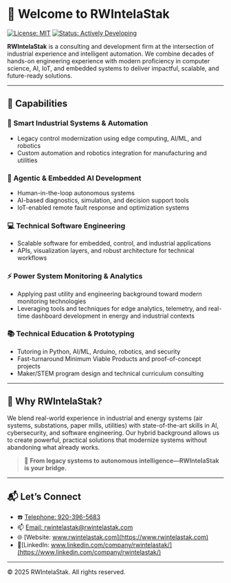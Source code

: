 # 👋 Welcome to RWIntelaStak

[![License: MIT](https://img.shields.io/badge/license-MIT-blue.svg)](LICENSE)
[![Status: Actively Developing](https://img.shields.io/badge/status-active-success.svg)](#)

**RWIntelaStak** is a consulting and development firm at the intersection of industrial experience and intelligent automation. We combine decades of hands-on engineering experience with modern proficiency in computer science, AI, IoT, and embedded systems to deliver impactful, scalable, and future-ready solutions.

---

## 🚀 Capabilities

### 🧠 Smart Industrial Systems & Automation
- Legacy control modernization using edge computing, AI/ML, and robotics  
- Custom automation and robotics integration for manufacturing and utilities  

### 🤖 Agentic & Embedded AI Development
- Human-in-the-loop autonomous systems  
- AI-based diagnostics, simulation, and decision support tools  
- IoT-enabled remote fault response and optimization systems  

### 💻 Technical Software Engineering
- Scalable software for embedded, control, and industrial applications  
- APIs, visualization layers, and robust architecture for technical workflows

### ⚡ Power System Monitoring & Analytics
- Applying past utility and engineering background toward modern monitoring technologies
- Leveraging tools and techniques for edge analytics, telemetry, and real-time dashboard development in energy and industrial contexts

### 📚 Technical Education & Prototyping
- Tutoring in Python, AI/ML, Arduino, robotics, and security  
- Fast-turnaround Minimum Viable Products and proof-of-concept projects  
- Maker/STEM program design and technical curriculum consulting  

---

## 🔧 Why RWIntelaStak?

We blend real-world experience in industrial and energy systems (air systems, substations, paper mills, utilities) with state-of-the-art skills in AI, cybersecurity, and software engineering. Our hybrid background allows us to create powerful, practical solutions that modernize systems without abandoning what already works.

> 🔄 **From legacy systems to autonomous intelligence—RWIntelaStak is your bridge.**

---

## 📬 Let’s Connect
- ☎️ [Telephone: 920-396-5683](920-396-5683)
- 📫 [Email: rwintelastak@rwintelastak.com](mailto:rwintelastak@rwintelastak.com)
- 🌐 [Website: www.rwintelastak.com](https://www.rwintelastak.com)
- 🔗[LinkedIn: www.linkedin.com/company/rwintelastak/](https://www.linkedin.com/company/rwintelastak/)

---

© 2025 RWIntelaStak. All rights reserved.
